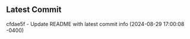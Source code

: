 
## Latest Commit
cfdae5f - Update README with latest commit info (2024-08-29 17:00:08 -0400) <Yunxi-Zhou>
